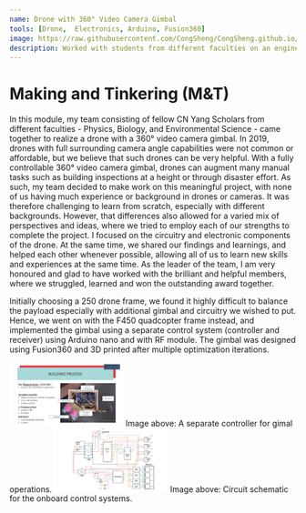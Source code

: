 ```yaml
---
name: Drone with 360° Video Camera Gimbal
tools: [Drone,  Electronics, Arduino, Fusion360]
image: https://raw.githubusercontent.com/CongSheng/CongSheng.github.io/master/images/MNT/MNT%20Drone.jpg
description: Worked with students from different faculties on an engineering project.
---
```


# Making and Tinkering (M&T)

In this module, my team consisting of fellow CN Yang Scholars from different faculties - Physics, Biology, and Environmental Science - came
together to realize a drone with a 360° video camera gimbal. In 2019, drones with full surrounding camera angle capabilities were not common or 
affordable, but we believe that such drones can be very helpful. With a fully controllable 360° video camera gimbal, drones can augment
many manual tasks such as building inspections at a height or through disaster effort. As such, my team decided to make work on this
meaningful project, with none of us having much experience or background in drones or cameras. It was therefore challenging to learn 
from scratch, especially with different backgrounds. However, that differences also allowed for a varied mix of perspectives
and ideas, where we tried to employ each of our strengths to complete the project. I focused on the circuitry and electronic components of the drone. At the same time, we shared our findings and learnings, and helped each other whenever possible,
allowing all of us to learn new skills and experiences at the same time. As the leader of the team, I am very honoured and glad to have worked with the brilliant and helpful members, where we struggled, learned and won the outstanding award together.

Initially choosing a 250 drone frame, we found it highly difficult to balance the payload especially with additional gimbal and circuitry we wished to put. Hence, we went on with the F450 quadcopter frame instead, and implemented the gimbal using a separate control system (controller and receiver) using Arduino nano and with RF module. The gimbal was designed using Fusion360 and 3D printed after multiple optimization iterations.

<img src="https://raw.githubusercontent.com/CongSheng/CongSheng.github.io/master/images/MNT/mnt_controller.jpg" width="200" alt="Controller for the gimbal.">
Image above: A separate controller for gimal operations.

<img src="https://raw.githubusercontent.com/CongSheng/CongSheng.github.io/master/images/MNT/mnt_drone_circuit.png"  width="200" alt="Schematic of the electronic systems onboard">
Image above: Circuit schematic for the onboard control systems.